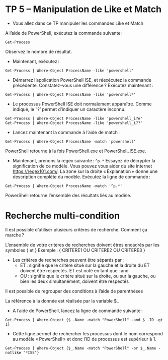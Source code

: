 # TP 5 – Manipulation de Like et Match 

* Vous allez dans ce TP manipuler les commandes Like et Match 


A l’aide de PowerShell, exécutez la commande suivante : 

```
Get-Process 
```

Observez le nombre de résultat. 


* Maintenant, exécutez : 

```
Get-Process | Where-Object ProcessName -like 'powershell' 
```

* Démarrez l’application PowerShell ISE, et réexécutez la commande précédente. Constatez-vous une différence ? Exécutez maintenant : 

```
Get-Process | Where-Object ProcessName -like 'powershell*' 
```

* Le processus PowerShell ISE doit normalement apparaître. Comme indiqué, le ‘ ?’ permet d’indiquer un caractère inconnu. 

```
Get-Process | Where-Object ProcessName -like 'powershell_i?e' 
Get-Process | Where-Object ProcessName -like 'powershell_i??' 
```

* Lancez maintenant la commande à l’aide de match : 

```
Get-Process | Where-Object ProcessName -match 'powershell'
```

PowerShell retourne à la fois PowerShell.exe et PowerShell_ISE.exe. 

* Maintenant, prenons la regex suivante : ```^p.*```
  Essayez de décrypter la signification de ce modèle. Vous pouvez vous aider du site internet https://regex101.com/. La zone sur la droite « Explanation » donne une description complète du modèle.
  Exécutez la ligne de commande : 

```
Get-Process | Where-Object ProcessName -match '^p.*' 
```

PowerShell retourne l’ensemble des résultats liés au modèle.  

# Recherche multi-condition 

Il est possible d’utiliser plusieurs critères de recherche. Comment ça marche ?  

L’ensemble de votre critères de recherches doivent êtres encadrés par les symboles { et } 
Exemple : { CRITERE1 OU CRITERE2 OU CRITERE3 } 

* Les critères de recherches peuvent être séparés par : 
  * ET : signifie que le critère situé sur la gauche et la droite du ET doivent être respectés. ET est noté en tant que -and 
  * OU : signifie que le critère situé sur la droite, ou sur la gauche, ou bien les deux simultanément, doivent être respectés 

Il est possible de regrouper des conditions à l’aide de parenthèses 

La référence à la donnée est réalisée par la variable $_ 

* A l’aide de PowerShell, lancez la ligne de commande suivante : 

```
Get-Process | Where-Object {$_.Name -match "PowerShell" -and $_.ID -gt 1} 
```

* Cette ligne permet de rechercher les processus dont le nom correspond au modèle « PowerShell » et donc l’ID de processus est supérieur à 1. 
```
Get-Process | Where-Object {$_.Name -match "PowerShell" -or $_.Name -notlike "*ISE"} 
```
 
